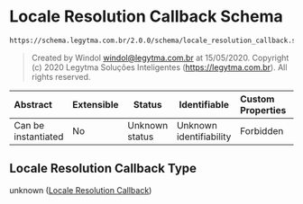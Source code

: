 # Locale Resolution Callback Schema

```txt
https://schema.legytma.com.br/2.0.0/schema/locale_resolution_callback.schema.json
```




> Created by Windol [windol@legytma.com.br](mailto:windol@legytma.com.br) at 15/05/2020.
> Copyright (c) 2020 Legytma Soluções Inteligentes (<https://legytma.com.br>). All rights reserved.
>

| Abstract            | Extensible | Status         | Identifiable            | Custom Properties | Additional Properties | Access Restrictions | Defined In                                                                                                        |
| :------------------ | ---------- | -------------- | ----------------------- | :---------------- | --------------------- | ------------------- | ----------------------------------------------------------------------------------------------------------------- |
| Can be instantiated | No         | Unknown status | Unknown identifiability | Forbidden         | Allowed               | none                | [locale_resolution_callback.schema.json](../schema/locale_resolution_callback.schema.json) |

## Locale Resolution Callback Type

unknown ([Locale Resolution Callback](locale_resolution_callback.md))
